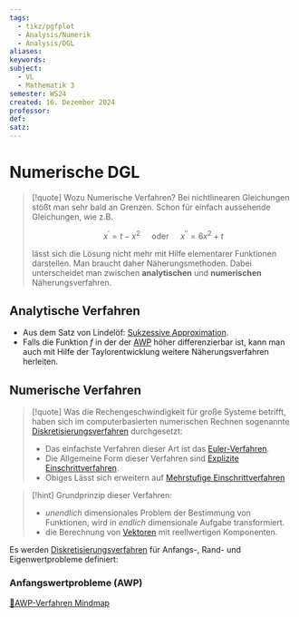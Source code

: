 ```yaml
---
tags:
  - tikz/pgfplot
  - Analysis/Numerik
  - Analysis/DGL
aliases: 
keywords: 
subject:
  - VL
  - Mathematik 3
semester: WS24
created: 16. Dezember 2024
professor: 
def: 
satz:
---
```

 

# Numerische DGL

> [!quote] Wozu Numerische Verfahren?
>  Bei nichtlinearen Gleichungen stößt man sehr bald an Grenzen. Schon für einfach aussehende Gleichungen, wie z.B.
> 
> $$x^{\prime}=t-x^2 \quad \text { oder } \quad x^{\prime \prime}=6 x^2+t$$
> 
> lässt sich die Lösung nicht mehr mit Hilfe elementarer Funktionen darstellen.
> Man braucht daher Näherungsmethoden. Dabei unterscheidet man zwischen **analytischen** und **numerischen** Näherungsverfahren.

## Analytische Verfahren

- Aus dem Satz von Lindelöf: [Sukzessive Approximation](sukzessive%20Approximation.md).
- Falls die Funktion $f$ in der der [AWP](../{MOC}%20DGL.md) höher differenzierbar ist, kann man auch mit Hilfe der Taylorentwicklung weitere Näherungsverfahren herleiten.

## Numerische Verfahren

> [!quote] Was die Rechengeschwindigkeit für große Systeme betrifft, haben sich im computerbasierten numerischen Rechnen sogenannte [Diskretisierungsverfahren](Diskretisierungsverfahren.md) durchgesetzt:
> - Das einfachste Verfahren dieser Art ist das [Euler-Verfahren](Euler-Verfahren.md).
> - Die Allgemeine Form dieser Verfahren sind [Explizite Einschrittverfahren](Diskretisierungsverfahren.md#Explizite%20Einschrittverfahren).
> - Obiges Lässt sich erweitern auf [Mehrstufige Einschrittverfahren](Mehrstufige%20Einschrittverfahren.md)

> [!hint] Grundprinzip dieser Verfahren:
> - *unendlich* dimensionales Problem der Bestimmung von Funktionen, wird in *endlich* dimensionale Aufgabe transformiert.
> - die Berechnung von [Vektoren](../Algebra/Vektor.md) mit reellwertigen Komponenten.

Es werden [Diskretisierungsverfahren](Diskretisierungsverfahren.md) für Anfangs-, Rand- und Eigenwertprobleme definiert:

### Anfangswertprobleme (AWP)

[🧠AWP-Verfahren Mindmap](../../AWP-Numerisch.canvas)

